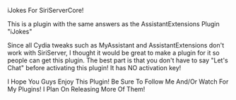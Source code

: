 iJokes For SiriServerCore!

This is a plugin with the same answers as the AssistantExtensions Plugin "iJokes"

Since all Cydia tweaks such as MyAssistant and AssistantExtensions don't work with SiriServer, I thought it would be great to make a plugin for it so people can get this plugin. The best part is that you don't have to say "Let's Chat" before activating this plugin! It has NO activation key!

I Hope You Guys Enjoy This Plugin! Be Sure To Follow Me And/Or Watch For My Plugins! I Plan On Releasing More Of Them!